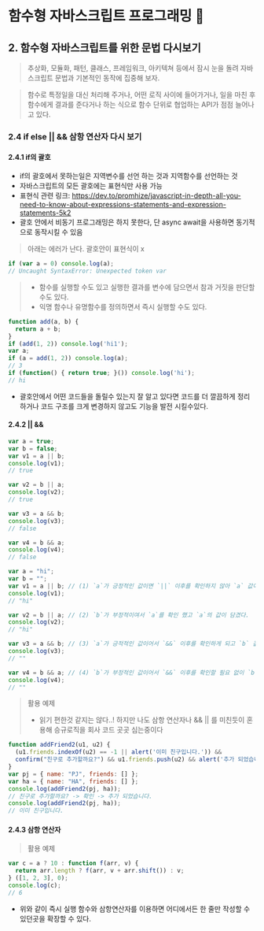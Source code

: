# 함수형 자바스크립트 프로그래밍 :pencil:

## 2. 함수형 자바스크립트를 위한 문법 다시보기

> 추상화, 모듈화, 패턴, 클래스, 프레임워크, 아키텍쳐 등에서 잠시 눈을 돌려 자바스크립트 문법과 기본적인 동작에 집중해 보자.

> 함수로 특정일을 대신 처리해 주거나, 어떤 로직 사이에 들어가거나, 일을 마친 후 함수에게 결과를 준다거나 하는 식으로 함수 단위로 협업하는 API가 점점 늘어나고 있다.

### 2.4 if else || && 삼항 연산자 다시 보기

#### 2.4.1 if의 괄호
- if의 괄호에서 못하는일은 지역변수를 선언 하는 것과 지역함수를 선언하는 것
- 자바스크립트의 모든 괄호에는 표현식만 사용 가능
- 표현식 관련 링크: https://dev.to/promhize/javascript-in-depth-all-you-need-to-know-about-expressions-statements-and-expression-statements-5k2
- 괄호 안에서 비동기 프로그래밍은 하지 못한다, 단 async await을 사용하면 동기적으로 동작시킬 수 있음

> 아래는 에러가 난다. 괄호안이 표현식이 x
```javascript
if (var a = 0) console.log(a);
// Uncaught SyntaxError: Unexpected token var
```
> - 함수를 실행할 수도 있고 실행한 결과를 변수에 담으면서 참과 거짓을 판단할 수도 있다. 
> - 익명 함수나 유명함수를 정의하면서 즉시 실행할 수도 있다.
```javascript
function add(a, b) {
  return a + b;
}
if (add(1, 2)) console.log('hi1');
var a;
if (a = add(1, 2)) console.log(a);
// 3
if (function() { return true; }()) console.log('hi');
// hi
```
- 괄호안에서 어떤 코드들을 돌릴수 있는지 잘 알고 있다면 코드를 더 깔끔하게 정리하거나 코드 구조를 크게 변경하지 않고도 기능을 발전 시킬수있다.

#### 2.4.2 || &&

```javascript
var a = true;
var b = false;
var v1 = a || b;
console.log(v1);
// true

var v2 = b || a;
console.log(v2);
// true

var v3 = a && b;
console.log(v3);
// false

var v4 = b && a;
console.log(v4);
// false
```

```javascript
var a = "hi";
var b = "";
var v1 = a || b; // (1) `a`가 긍정적인 값이면 `||` 이후를 확인하지 않아 `a` 값이 `v1`에 담긴다.
console.log(v1);
// "hi"

var v2 = b || a; // (2) `b`가 부정적이여서 `a`를 확인 했고 `a`의 값이 담겼다.
console.log(v2);
// "hi"

var v3 = a && b; // (3) `a`가 긍적적인 값이어서 `&&` 이후를 확인하게 되고 `b` 값이 담긴다.
console.log(v3);
// ""

var v4 = b && a; // (4) `b`가 부정적인 값이어서 `&&` 이후를 확인할 필요 없이 `b` 값이 담긴다.
console.log(v4);
// ""
```

> 활용 예제
> - 읽기 편한것 같지는 않다..! 하지만 나도 삼항 연산자나 && || 를 미친듯이 혼용해 승규로직을 회사 코드 곳곳 심는중이다
```javascript
function addFriend2(u1, u2) {
  (u1.friends.indexOf(u2) == -1 || alert('이미 친구입니다.')) &&
  confirm("친구로 추가할까요?") && u1.friends.push(u2) && alert('추가 되었습니다.');
}
var pj = { name: "PJ", friends: [] };
var ha = { name: "HA", friends: [] };
console.log(addFriend2(pj, ha));
// 친구로 추가할까요? -> 확인 -> 추가 되었습니다.
console.log(addFriend2(pj, ha));
// 이미 친구입니다.
```
#### 2.4.3 삼항 연산자
> 활용 예제
```javascript
var c = a ? 10 : function f(arr, v) {
  return arr.length ? f(arr, v + arr.shift()) : v;
} ([1, 2, 3], 0);
console.log(c);
// 6
```
- 위와 같이 즉시 실행 함수와 삼항연산자를 이용하면 어디에서든 한 줄만 작성할 수 있던곳을 확장할 수 있다.